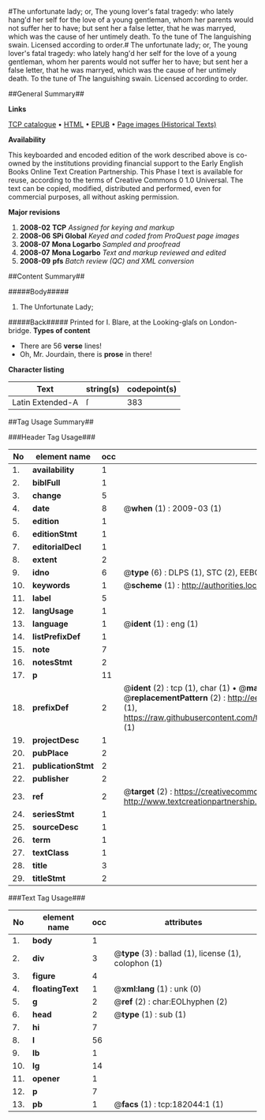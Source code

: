 #The unfortunate lady; or, The young lover's fatal tragedy: who lately hang'd her self for the love of a young gentleman, whom her parents would not suffer her to have; but sent her a false letter, that he was marryed, which was the cause of her untimely death. To the tune of The languishing swain. Licensed according to order.#
The unfortunate lady; or, The young lover's fatal tragedy: who lately hang'd her self for the love of a young gentleman, whom her parents would not suffer her to have; but sent her a false letter, that he was marryed, which was the cause of her untimely death. To the tune of The languishing swain. Licensed according to order.

##General Summary##

**Links**

[TCP catalogue](http://www.ota.ox.ac.uk/tcp/)  • 
[HTML](http://tei.it.ox.ac.uk/tcp/Texts-HTML/free/B06/B06391.html)  • 
[EPUB](http://tei.it.ox.ac.uk/tcp/Texts-EPUB/free/B06/B06391.epub) • 
[Page images (Historical Texts)](https://data.historicaltexts.jisc.ac.uk/view?pubId=eebo-99887333e&pageId=eebo-99887333e-182044-1)

**Availability**

This keyboarded and encoded edition of the
	       work described above is co-owned by the institutions
	       providing financial support to the Early English Books
	       Online Text Creation Partnership. This Phase I text is
	       available for reuse, according to the terms of Creative
	       Commons 0 1.0 Universal. The text can be copied,
	       modified, distributed and performed, even for
	       commercial purposes, all without asking permission.

**Major revisions**

1. __2008-02__ __TCP__ *Assigned for keying and markup*
1. __2008-06__ __SPi Global__ *Keyed and coded from ProQuest page images*
1. __2008-07__ __Mona Logarbo__ *Sampled and proofread*
1. __2008-07__ __Mona Logarbo__ *Text and markup reviewed and edited*
1. __2008-09__ __pfs__ *Batch review (QC) and XML conversion*

##Content Summary##

#####Body#####

1. The Unfortunate Lady;

#####Back#####
Printed for I. Blare, at the Looking-glaſs on London-bridge.
**Types of content**

  * There are 56 **verse** lines!
  * Oh, Mr. Jourdain, there is **prose** in there!

**Character listing**


|Text|string(s)|codepoint(s)|
|---|---|---|
|Latin Extended-A|ſ|383|

##Tag Usage Summary##

###Header Tag Usage###

|No|element name|occ|attributes|
|---|---|---|---|
|1.|__availability__|1||
|2.|__biblFull__|1||
|3.|__change__|5||
|4.|__date__|8| @__when__ (1) : 2009-03 (1)|
|5.|__edition__|1||
|6.|__editionStmt__|1||
|7.|__editorialDecl__|1||
|8.|__extent__|2||
|9.|__idno__|6| @__type__ (6) : DLPS (1), STC (2), EEBO-CITATION (1), PROQUEST (1), VID (1)|
|10.|__keywords__|1| @__scheme__ (1) : http://authorities.loc.gov/ (1)|
|11.|__label__|5||
|12.|__langUsage__|1||
|13.|__language__|1| @__ident__ (1) : eng (1)|
|14.|__listPrefixDef__|1||
|15.|__note__|7||
|16.|__notesStmt__|2||
|17.|__p__|11||
|18.|__prefixDef__|2| @__ident__ (2) : tcp (1), char (1)  •  @__matchPattern__ (2) : ([0-9\-]+):([0-9IVX]+) (1), (.+) (1)  •  @__replacementPattern__ (2) : http://eebo.chadwyck.com/downloadtiff?vid=$1&page=$2 (1), https://raw.githubusercontent.com/textcreationpartnership/Texts/master/tcpchars.xml#$1 (1)|
|19.|__projectDesc__|1||
|20.|__pubPlace__|2||
|21.|__publicationStmt__|2||
|22.|__publisher__|2||
|23.|__ref__|2| @__target__ (2) : https://creativecommons.org/publicdomain/zero/1.0/ (1), http://www.textcreationpartnership.org/docs/. (1)|
|24.|__seriesStmt__|1||
|25.|__sourceDesc__|1||
|26.|__term__|1||
|27.|__textClass__|1||
|28.|__title__|3||
|29.|__titleStmt__|2||


###Text Tag Usage###

|No|element name|occ|attributes|
|---|---|---|---|
|1.|__body__|1||
|2.|__div__|3| @__type__ (3) : ballad (1), license (1), colophon (1)|
|3.|__figure__|4||
|4.|__floatingText__|1| @__xml:lang__ (1) : unk (0)|
|5.|__g__|2| @__ref__ (2) : char:EOLhyphen (2)|
|6.|__head__|2| @__type__ (1) : sub (1)|
|7.|__hi__|7||
|8.|__l__|56||
|9.|__lb__|1||
|10.|__lg__|14||
|11.|__opener__|1||
|12.|__p__|7||
|13.|__pb__|1| @__facs__ (1) : tcp:182044:1 (1)|
